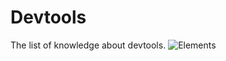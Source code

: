 # Devtools
The list of knowledge about devtools.
![Elements](https://res.cloudinary.com/dowdwz8ak/image/upload/v1705193399/Changing_a_position_of_the_element_pommsi.png)
